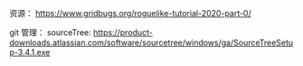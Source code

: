 资源：
https://www.gridbugs.org/roguelike-tutorial-2020-part-0/


git 管理：
sourceTree: https://product-downloads.atlassian.com/software/sourcetree/windows/ga/SourceTreeSetup-3.4.1.exe